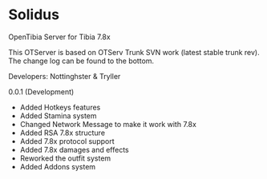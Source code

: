 
# Solidus
OpenTibia Server for Tibia 7.8x

This OTServer is based on OTServ Trunk SVN work (latest stable trunk rev). The change log can be found to the bottom.

Developers: Nottinghster & Tryller

0.0.1 (Development)

* Added Hotkeys features
* Added Stamina system
* Changed Network Message to make it work with 7.8x
* Added RSA 7.8x structure
* Added 7.8x protocol support
* Added 7.8x damages and effects
* Reworked the outfit system
* Added Addons system

